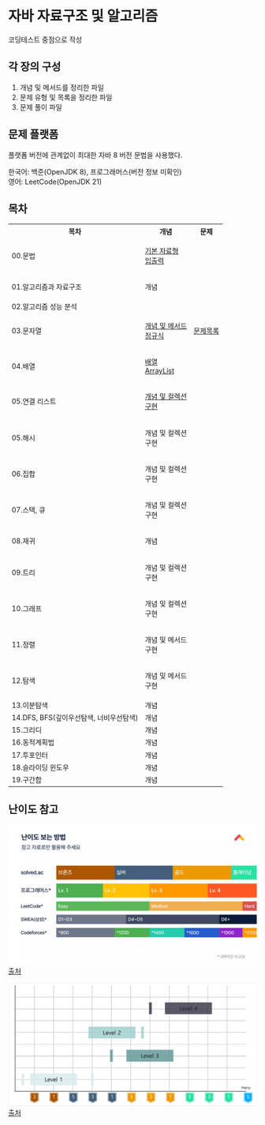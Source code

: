 # 자바 자료구조 및 알고리즘

코딩테스트 중점으로 작성

## 각 장의 구성

1. 개념 및 메서드를 정리한 파일
2. 문제 유형 및 목록을 정리한 파일
3. 문제 풀이 파일

## 문제 플랫폼

플랫폼 버전에 관계없이 최대한 자바 8 버전 문법을 사용했다.

한국어: 백준(OpenJDK 8), 프로그래머스(버전 정보 미확인) </br>
영어: LeetCode(OpenJDK 21)

## 목차

<table>
<tr>
<th>목차</th>
<th>개념</th>
<th>문제</th>
</tr>

<tr>
<td>00.문법</td>
<td>

[기본 자료형](/00.Syntax/기본자료형.md) </br>
[입출력](/00.Syntax/입출력.md)

</td>
<td></td>
</tr>

<tr>
<td>01.알고리즘과 자료구조</td>
<td>

개념

</td>
<td></td>
</tr>

<tr>
<td>02.알고리즘 성능 분석</td>
<td>

<!-- [자료형](/00.Syntax/) </br>
[입출력](/00.Syntax/) </br>
[정규식](/00.Syntax/) </br> -->

</td>
<td></td>
</tr>

<tr>
<td>03.문자열</td>
<td>

[개념 및 메서드](/03.String/개념%20및%20메서드.md) </br>
[정규식](/03.String/정규식.md)

</td>
<td>

[문제목록](/03.String/문제목록.md)

</td>
</tr>

<tr>
<td>04.배열</td>
<td>

[배열](/04.Array/배열.md)</br>
[ArrayList](/04.Array/ArrayList.md)

</td>
<td></td>
</tr>

<tr>
<td>05.연결 리스트</td>
<td>

[개념 및 컬렉션](/05.LinkedList/연결%20리스트.md) </br>
[구현](/05.LinkedList/LinkedList.java)

</td>
<td></td>
</tr>

<tr>
<td>05.해시</td>
<td>

개념 및 컬렉션 </br>
구현

</td>
<td></td>
</tr>

<tr>
<td>06.집합</td>
<td>

개념 및 컬렉션 </br>
구현

</td>
<td></td>
</tr>

<tr>
<td>07.스택, 큐</td>
<td>

개념 및 컬렉션 </br>
구현

</td>
<td></td>
</tr>

<tr>
<td>08.재귀</td>
<td>

개념

</td>
<td></td>
</tr>

<tr>
<td>09.트리</td>
<td>

개념 및 컬렉션 </br>
구현

</td>
<td></td>
</tr>

<tr>
<td>10.그래프</td>
<td>

개념 및 컬렉션 </br>
구현

</td>
<td></td>
</tr>

<tr>
<td>11.정렬</td>
<td>

개념 및 메서드 </br>
구현

</td>
<td></td>
</tr>

<tr>
<td>12.탐색</td>
<td>

개념 및 메서드 </br>
구현

</td>
<td></td>
</tr>

<tr>
<td>13.이분탐색</td>
<td>
개념
</td>
<td></td>
</tr>

<tr>
<td>14.DFS, BFS(깊이우선탐색, 너비우선탐색)</td>
<td>
개념 
</td>
<td></td>
</tr>

<tr>
<td>15.그리디</td>
<td>
개념 
</td>
<td></td>
</tr>

<tr>
<td>16.동적계획법</td>
<td>
개념 
</td>
<td></td>
</tr>

<tr>
<td>17.투포인터</td>
<td>
개념 
</td>
<td></td>
</tr>

<tr>
<td>18.슬라이딩 윈도우</td>
<td>
개념 
</td>
<td></td>
</tr>

<tr>
<td>19.구간합</td>
<td>
개념 
</td>
<td></td>
</tr>

</table>

## 난이도 참고

![Image](/난이도%20참고%2001.webp)
[출처](https://www.slideshare.net/slideshow/kucc-2022-4/251739276)

![Image](/난이도%20참고%2002.png)
[출처](https://haesoo9410.tistory.com/351)

<!-- 혹시 모를 진행상태바 표기 예제
![](https://progress-bar.xyz/26/?scale=27&&width=500&color=babaca&suffix=/27) -->
